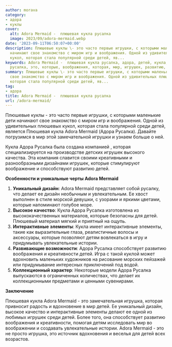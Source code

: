 ```yaml
---
author: morava
category:
- адора
- куклы
cover:
  alt: Adora Mermaid -  плюшевая кукла русалка
  image: 2023/09/adora-mermaid.webp
date: '2023-09-11T06:50:07+00:00'
description: Плюшевые куклы \- это часто первые игрушки, с которыми маленькие дети
  начинают свое знакомство с миром игр и воображения. Одной из удивительных плюшевых
  кукол, которая стала популярной среди детей, яв...
keywords: Adora Mermaid -  плюшевая кукла русалка, адора, детей, кукла, adora, mermaid,
  русалка, это, которые, воображения, которая, мир, игрушек, развитию, дизайн, интерактивные
summary: Плюшевые куклы \- это часто первые игрушки, с которыми маленькие дети начинают
  свое знакомство с миром игр и воображения. Одной из удивительных плюшевых кукол,
  которая стала популярной среди детей, яв...
tag:
- адора
title: Adora Mermaid -  плюшевая кукла русалка
url: /adora-mermaid/
---
```


Плюшевые куклы \- это часто первые игрушки, с которыми маленькие дети начинают свое знакомство с миром игр и воображения. Одной из удивительных плюшевых кукол, которая стала популярной среди детей, является Плюшевая кукла Adora Mermaid (Адора Русалка). Давайте погрузимся в мир этой замечательной игрушки и узнаем больше о ней.

Кукла Адора Русалка была создана компанией , которая специализируется на производстве детских игрушек высокого качества. Эта компания славится своими креативными и разнообразными дизайнами игрушек, которые стимулируют воображение и способствуют развитию детей.

**Особенности и уникальные черты Adora Mermaid**

1. **Уникальный дизайн**: Adora Mermaid представляет собой русалку, что делает ее дизайн необычным и увлекательным. Ее хвост выполнен в стиле морской девушки, с узорами и яркими цветами, которые напоминают голубое море.
1. **Высокое качество**: Кукла Адора Русалка изготовлена из высококачественных материалов, которые безопасны для детей. Плюшевый материал мягкий и приятный на ощупь.
1. **Интерактивные элементы**: Кукла имеет интерактивные элементы, такие как выразительные глаза, реалистичные волосы и аксессуары, которые позволяют детям вовлекаться в игру и придумывать увлекательные истории.
1. **Развивающие возможности**: Адора Русалка способствует развитию воображения и креативности детей. Игра с такой куклой может вдохновить маленьких художников на рисование морских пейзажей или придумывание интересных приключений под водой.
1. **Коллекционный характер**: Некоторые модели Адора Русалка выпускаются в ограниченных количествах, что делает их коллекционными предметами и ценными сувенирами.

**Заключение**

Плюшевая кукла Adora Mermaid - это замечательная игрушка, которая привносит радость и вдохновение в мир детей. Ее уникальный дизайн, высокое качество и интерактивные элементы делают ее одной из любимых игрушек среди детей. Более того, она способствует развитию воображения и креативности, помогая детям исследовать мир во воображении и создавать увлекательные истории. Adora Mermaid - это не просто игрушка, это источник вдохновения и веселья для детей всех возрастов.